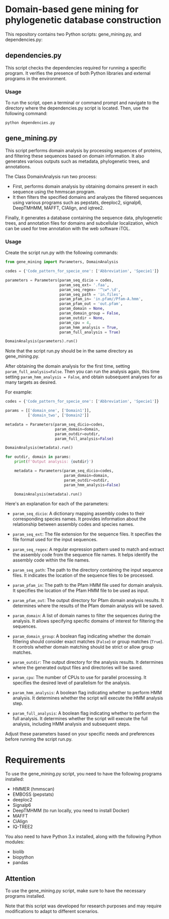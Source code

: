 # Domain-based gene mining for phylogenetic database construction

This repository contains two Python scripts: gene_mining.py, and dependencies.py:

## dependencies.py
This script checks the dependencies required for running a specific program. It verifies the presence of both Python libraries and external programs in the environment.

### Usage
To run the script, open a terminal or command prompt and navigate to the directory where the dependencies.py script is located. Then, use the following command:

```
python dependencies.py
```

## gene_mining.py
This script performs domain analysis by processing sequences of proteins, and filtering these sequences based on domain information. It also generates various outputs such as metadata, phylogenetic trees, and annotations.

The Class DomainAnalysis run two process:

- First, performs domain analysis by obtaining domains present in each sequence using the hmmscan program.
- It then filters the specified domains and analyzes the filtered sequences using various programs such as pepstats, deeploc2, signalp6, DeepTMHMM, MAFFT, CIAlign, and iqtree2.

Finally, it generates a database containing the sequence data, phylogenetic trees, and annotation files for domains and subcellular localization, which can be used for tree annotation with the web software iTOL.

### Usage

Create the script run.py with the following commands:

```python
from gene_mining import Parameters, DomainAnalysis

codes = {'Code_pattern_for_specie_one': ['Abbreviation', 'Specie1']}

parameters = Parameters(param_seq_dicio = codes,
                        param_seq_ext= '.faa',
                        param_seq_regex= '^\w*.\d',
                        param_seq_path = 'in.files',
                        param_pfam_in= 'in.pfam//Pfam-A.hmm',
                        param_pfam_out = 'out.pfam',
                        param_domain = None,
                        param_domain_group = False,
                        param_outdir = None,
                        param_cpu = 4,
                        param_hmm_analysis = True,
                        param_full_analysis = True)

DomainAnalysis(parameters).run()
```
Note that the script run.py should be in the same directory as gene_mining.py.

After obtaining the domain analysis for the first time, setting `param_full_analysis=False`. 
Then you can run the analysis again, this time setting `param_hmm_analysis = False`, and obtain subsequent analyses for as many targets as desired. 

For example:

```python
codes = {'Code_pattern_for_specie_one': ['Abbreviation', 'Specie1']}

params = [['domain_one', ['Domain1']],
          ['domain_two', ['Domain2']]

metadata = Parameters(param_seq_dicio=codes,
                      param_domain=domain,
                      param_outdir=outdir,
                      param_full_analysis=False)

DomainAnalysis(metadata).run()

for outdir, domain in params:
    print(f'Output analysis: {outdir}')

    metadata = Parameters(param_seq_dicio=codes,
                          param_domain=domain,
                          param_outdir=outdir,
                          param_hmm_analysis=False)

    DomainAnalysis(metadata).run()
```

Here's an explanation for each of the parameters:

- `param_seq_dicio`: A dictionary mapping assembly codes to their corresponding species names. It provides information about the relationship between assembly codes and species names.

- `param_seq_ext`: The file extension for the sequence files. It specifies the file format used for the input sequences.

- `param_seq_regex`: A regular expression pattern used to match and extract the assembly code from the sequence file names. It helps identify the assembly code within the file names.

- `param_seq_path`: The path to the directory containing the input sequence files. It indicates the location of the sequence files to be processed.

- `param_pfam_in`: The path to the Pfam HMM file used for domain analysis. It specifies the location of the Pfam HMM file to be used as input.

- `param_pfam_out`: The output directory for Pfam domain analysis results. It determines where the results of the Pfam domain analysis will be saved.

- `param_domain`: A list of domain names to filter the sequences during the analysis. It allows specifying specific domains of interest for filtering the sequences.

- `param_domain_group`: A boolean flag indicating whether the domain filtering should consider exact matches (`False`) or group matches (`True`). It controls whether domain matching should be strict or allow group matches.

- `param_outdir`: The output directory for the analysis results. It determines where the generated output files and directories will be saved.

- `param_cpu`: The number of CPUs to use for parallel processing. It specifies the desired level of parallelism for the analysis.

- `param_hmm_analysis`: A boolean flag indicating whether to perform HMM analysis. It determines whether the script will execute the HMM analysis step.

- `param_full_analysis`: A boolean flag indicating whether to perform the full analysis. It determines whether the script will execute the full analysis, including HMM analysis and subsequent steps.

Adjust these parameters based on your specific needs and preferences before running the script run.py.

# Requirements
To use the gene_mining.py script, you need to have the following programs installed:

- HMMER (hmmscan)
- EMBOSS (pepstats)
- deeploc2
- Signalp6
- DeepTMHMM (to run locally, you need to install Docker)
- MAFFT
- CiAlign
- IQ-TREE2

You also need to have Python 3.x installed, along with the following Python modules:

- biolib
- biopython
- pandas

## Attention

To use the gene_mining.py script, make sure to have the necessary programs installed.

Note that this script was developed for research purposes and may require modifications to adapt to different scenarios.
